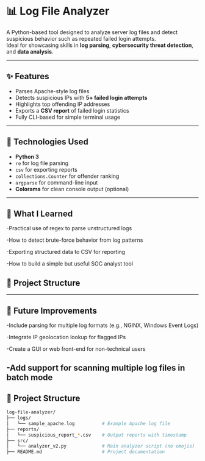 # 📊 Log File Analyzer

A Python-based tool designed to analyze server log files and detect suspicious behavior such as repeated failed login attempts.  
Ideal for showcasing skills in **log parsing**, **cybersecurity threat detection**, and **data analysis**.

---

## ✨ Features

- Parses Apache-style log files
- Detects suspicious IPs with **5+ failed login attempts**
- Highlights top offending IP addresses
- Exports a **CSV report** of failed login statistics
- Fully CLI-based for simple terminal usage

---

## 🧰 Technologies Used

- **Python 3**  
- `re` for log file parsing  
- `csv` for exporting reports  
- `collections.Counter` for offender ranking  
- `argparse` for command-line input  
- **Colorama** for clean console output (optional)

---

## 🧠 What I Learned
-Practical use of regex to parse unstructured logs

-How to detect brute-force behavior from log patterns

-Exporting structured data to CSV for reporting

-How to build a simple but useful SOC analyst tool

## 📁 Project Structure
---

## 🚧 Future Improvements
-Include parsing for multiple log formats (e.g., NGINX, Windows Event Logs)

-Integrate IP geolocation lookup for flagged IPs

-Create a GUI or web front-end for non-technical users

-Add support for scanning multiple log files in batch mode
---
## 📁 Project Structure

```bash
log-file-analyzer/
├── logs/
│   └── sample_apache.log          # Example Apache log file
├── reports/
│   └── suspicious_report_*.csv    # Output reports with timestamp
├── src/
│   └── analyzer_v2.py             # Main analyzer script (no emojis)
├── README.md                      # Project documentation






